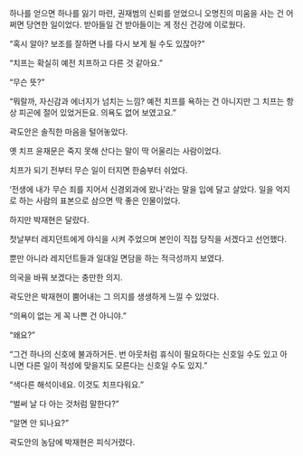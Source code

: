 하나를 얻으면 하나를 잃기 마련, 권재범의 신뢰를 얻었으니 오명진의 미움을 사는 건 어쩌면 당연한 일이었다. 받아들일 건 받아들이는 게 정신 건강에 이로웠다.

“혹시 알아? 보조를 잘하면 나를 다시 보게 될 수도 있잖아?”

“치프는 확실히 예전 치프하고 다른 것 같아요.”

“무슨 뜻?”

“뭐랄까, 자신감과 에너지가 넘치는 느낌? 예전 치프를 욕하는 건 아니지만 그 치프는 항상 피곤에 절어 있었거든요. 의욕도 없어 보였고요.”

곽도안은 솔직한 마음을 털어놓았다.

옛 치프 윤재문은 죽지 못해 산다는 말이 딱 어울리는 사람이었다.

치프가 되기 전부터 무슨 일이 터지면 한숨부터 쉬었다.

‘전생에 내가 무슨 죄를 지어서 신경외과에 왔나’라는 말을 입에 달고 살았다. 일을 억지로 하는 사람의 표본으로 삼으면 딱 좋은 인물이었다.

하지만 박재현은 달랐다.

첫날부터 레지던트에게 야식을 시켜 주었으며 본인이 직접 당직을 서겠다고 선언했다.

뿐만 아니라 레지던트들과 일대일 면담을 하는 적극성까지 보였다.

의국을 바꿔 보겠다는 충만한 의지.

곽도안은 박재현이 뿜어내는 그 의지를 생생하게 느낄 수 있었다.

“의욕이 없는 게 꼭 나쁜 건 아니야.”

“왜요?”

“그건 하나의 신호에 불과하거든. 번 아웃처럼 휴식이 필요하다는 신호일 수도 있고 아니면 다른 일이 적성에 맞을지도 모른다는 신호일 수도 있지.”

“색다른 해석이네요. 이것도 치프다워요.”

“벌써 날 다 아는 것처럼 말한다?”

“알면 안 되나요?”

곽도안의 농담에 박재현은 피식거렸다.